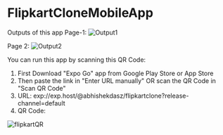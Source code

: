 # FlipkartCloneMobileApp

Outputs of this app
Page-1:
![Output1](https://github.com/abhishekdasz/FlipkartCloneMobileApp/assets/87275238/53385565-f5b1-4461-86db-65e7d8fef156)


Page 2:
![Output2](https://github.com/abhishekdasz/FlipkartCloneMobileApp/assets/87275238/8e836a69-7dc4-479c-ba18-bf0aafffe298)


You can run this app by scanning this QR Code:
1) First Download "Expo Go" app from Google Play Store or App Store
2) Then paste the link in "Enter URL manually" OR scan the QR Code in "Scan QR Code"
3) URL: exp://exp.host/@abhishekdasz/flipkartclone?release-channel=default
4) QR Code:
 
![flipkartQR](https://github.com/abhishekdasz/FlipkartCloneMobileApp/assets/87275238/003b39e6-402b-4ee6-8484-b5a81b48c581)
